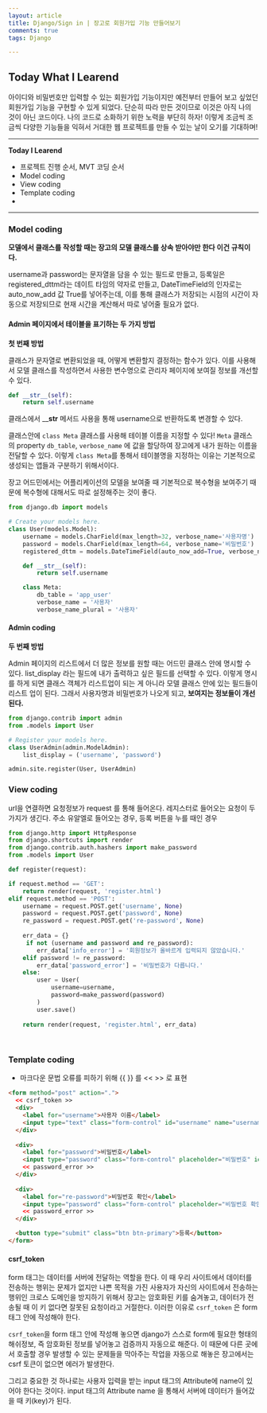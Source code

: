 ```yaml
---
layout: article
title: Django/Sign in | 장고로 회원가입 기능 만들어보기
comments: true
tags: Django

---
```


## **Today What I Learend**  

아이디와 비밀번호만 입력할 수 있는 회원가입 기능이지만 예전부터 만들어 보고 싶었던 회원가입 기능을 구현할 수 있게 되었다. 
단순히 따라 만든 것이므로 이것은 아직 나의 것이 아닌 코드이다.
나의 코드로 소화하기 위한 노력을 부단히 하자! 이렇게 조금씩 조금씩 다양한 기능들을 익혀서 거대한 웹 프로젝트를 만들 수 있는 날이 오기를 기대하며! 


---
**Today I Learend**
- 프로젝트 진행 순서, MVT 코딩 순서
- Model coding
- View coding
- Template coding
- 

---



### Model coding

**모델에서 클래스를 작성할 때는 장고의 모델 클래스를 상속 받아야만 한다 이건 규칙이다.**

username과 password는 문자열을 담을 수 있는 필드로 만들고, 등록일은 registered_dttm라는 데이트 타임의 약자로 만들고, DateTimeField의 인자로는 auto_now_add 값 True를 넣어주는데, 이를 통해 클래스가 저장되는 시점의 시간이 자동으로 저장되므로 현재 시간을 계산해서 따로 넣어줄 필요가 없다.


#### Admin 페이지에서 테이블을 표기하는 두 가지 방법

**첫 번째 방법**



클래스가 문자열로 변환되었을 때, 어떻게 변환할지 결정하는 함수가 있다. 이를 사용해서 모델 클래스를 작성하면서 사용한 변수명으로 관리자 페이지에 보여질 정보를 개선할 수 있다.

```python
def __str__(self):
	return self.username
```

클래스에서 ____str__ 메서드 사용을 통해 username으로 반환하도록 변경할 수 있다.


클래스안에 `class Meta` 클래스를 사용해 테이블 이름을 지정할 수 있다! `Meta` 클래스의 property `db_table`, `verbose_name` 에 값을 할당하여 장고에게 내가 원하는 이름을 전달할 수 있다.
이렇게 `class Meta`를 통해서 테이블명을 지정하는 이유는 기본적으로 생성되는 앱들과 구분하기 위해서이다.

장고 어드민에서는 어플리케이션의 모델을 보여줄 때 기본적으로 복수형을 보여주기 때문에 복수형에 대해서도 따로 설정해주는 것이 좋다.



```python
from django.db import models

# Create your models here.
class User(models.Model):
    username = models.CharField(max_length=32, verbose_name='사용자명')
    password = models.CharField(max_length=64, verbose_name='비밀번호')
    registered_dttm = models.DateTimeField(auto_now_add=True, verbose_name='등록일')

    def __str__(self):
        return self.username

    class Meta:
        db_table = 'app_user'
        verbose_name = '사용자'
        verbose_name_plural = '사용자'
```


#### Admin coding

**두 번째 방법**

Admin 페이지의 리스트에서 더 많은 정보를 원할 때는 어드민 클래스 안에 명시할 수 있다.
list_display 라는 필드에 내가 출력하고 싶은 필드를 선택할 수 있다. 이렇게 명시를 하게 되면 클래스 객체가 리스트업이 되는 게 아니라 모델 클래스 안에 있는 필드들이 리스트 업이 된다.
그래서 사용자명과 비밀번호가 나오게 되고, **보여지는 정보들이 개선된다.**

```python
from django.contrib import admin
from .models import User

# Register your models here.
class UserAdmin(admin.ModelAdmin):
    list_display = ('username', 'password')

admin.site.register(User, UserAdmin)

```


### View coding
url을 연결하면 요청정보가 request 를 통해 들어온다.
레지스터로 들어오는 요청이 두가지가 생긴다.
주소 유알엘로 들어오는 경우, 등록 버튼을 누를 때인 경우

		
```python
from django.http import HttpResponse
from django.shortcuts import render
from django.contrib.auth.hashers import make_password
from .models import User

def register(request):

if request.method == 'GET':
	return render(request, 'register.html')
elif request.method == 'POST':
	username = request.POST.get('username', None)
	password = request.POST.get('password', None)
	re_password = request.POST.get('re-password', None)
	
	err_data = {}	
	 if not (username and password and re_password):
		err_data['info_error'] = '회원정보가 올바르게 입력되지 않았습니다.'
	elif password != re_password:
		err_data['password_error'] = '비밀번호가 다릅니다.'
	else:
		user = User(
			username=username,
			password=make_password(password)
		)
		user.save()
		
	return render(request, 'register.html', err_data)
	
	
```




### Template coding

- 마크다운 문법 오류를 피하기 위해 {{ }} 를 << >> 로 표현

```html
<form method="post" action=".">
  << csrf_token >>
  <div>
    <label for="username">사용자 이름</label>
    <input type="text" class="form-control" id="username" name="username" placeholder="사용자 이름">
  </div>
  
  <div>
    <label for="password">비밀번호</label>
    <input type="password" class="form-control" placeholder="비밀번호" id="password" name="password">
    << password_error >>
  </div>
    
  <div>
    <label for="re-password">비밀번호 확인</label>
    <input type="password" class="form-control" placeholder="비밀번호 확인" id="re-password" name="re-password">
    << password_error >>
  </div>

  <button type="submit" class="btn btn-primary">등록</button>
</form>

```

#### csrf_token

form 태그는 데이터를 서버에 전달하는 역할을 한다. 이 때 우리 사이트에서 데이터를 전송하는 행위는 문제가 없지만 나쁜 목적을 가진 사용자가 자신의 사이트에서 전송하는 행위인 크로스 도메인을 방지하기 위해서 장고는 암호화된 키를 숨겨놓고, 데이터가 전송될 때 이 키 없다면 잘못된 요청이라고 거절한다. 이러한 이유로 `csrf_token` 은 form 태그 안에 작성해야 한다.  

`csrf_token`을 form 태그 안에 작성해 놓으면 django가 스스로 form에 필요한 형태의 해쉬정보, 즉 암호화된 정보를 넣어놓고 검증까지 자동으로 해준다. 이 때문에 다른 곳에서 호출할 경우 발생할 수 있는 문제들을 막아주는 작업을 자동으로 해놓은 장고에서는 csrf 토큰이 없으면 에러가 발생한다.  

그리고 중요한 것 하나로는 사용자 입력을 받는 input 태그의 Attribute에 name이 있어야 한다는 것이다. input 태그의 Attribute name 을 통해서 서버에 데이터가 들어갔을 때 키(key)가 된다.

